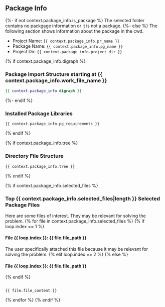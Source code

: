 ## Package Info
{%-   if not context.package_info.is_package %}
The selected folder contains no packgage information or it is not a package.
{%-   else %}
The following section shows information about the package in the cwd.
- Project Name: `{{ context.package_info.pr_name }}`
- Package Name: `{{ context.package_info.pg_name }}`
- Project Dir: `{{ context.package_info.project_dir }}`

{%   if context.package_info.digraph %}
### Package Import Structure starting at {{ context.package_info.work_file_name }}
```dot
{{ context.package_info.digraph }}
```
{%- endif %}

### Installed Package Libraries
```{{ context.package_info.req_format }}
{{ context.package_info.pg_requirements }}
```

{%   endif %}

{% if context.package_info.tree %}
### Directory File Structure
```text
{{ context.package_info.tree }}
```
{%   endif %}

{% if context.package_info.selected_files %}
### Top {{ context.package_info.selected_files|length }} Selected Package Files
Here are some files of interest. They may be relevant for solving the problem.
{% for file in context.package_info.selected_files %}
{% if loop.index == 1 %}
#### File {{ loop.index }}:  {{ file.file_path }}
The user specifically attached this file because it may be relevant for solving the problem.
{% elif loop.index == 2 %}
{% else %}
#### File {{ loop.index }}:  {{ file.file_path }}
{% endif %}
```{{ file.file_type }}

{{ file.file_content }}

```
{% endfor %}
{% endif %}
